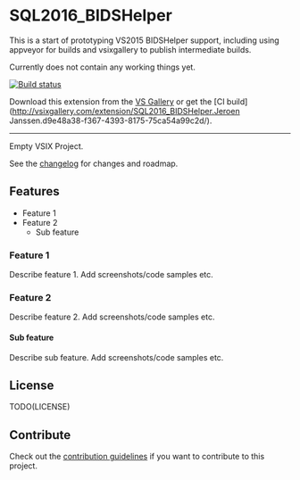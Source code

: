 # SQL2016_BIDSHelper

This is a start of prototyping VS2015 BIDSHelper support,
including using appveyor for builds and vsixgallery to publish intermediate builds.

Currently does not contain any working things yet.


<!-- Replace this badge with your own-->
[![Build status](https://ci.appveyor.com/api/projects/status/hv6uyc059rqbc6fj?svg=true)](https://ci.appveyor.com/project/madskristensen/extensibilitytools)

<!-- Update the VS Gallery link after you upload the VSIX-->
Download this extension from the [VS Gallery](https://visualstudiogallery.msdn.microsoft.com/[GuidFromGallery])
or get the [CI build](http://vsixgallery.com/extension/SQL2016_BIDSHelper.Jeroen Janssen.d9e48a38-f367-4393-8175-75ca54a99c2d/).

---------------------------------------

Empty VSIX Project.

See the [changelog](CHANGELOG.MD) for changes and roadmap.

## Features

- Feature 1
- Feature 2
  - Sub feature

### Feature 1
Describe feature 1. Add screenshots/code samples etc.

### Feature 2
Describe feature 2. Add screenshots/code samples etc.

#### Sub feature
Describe sub feature. Add screenshots/code samples etc.

## License
TODO(LICENSE)

## Contribute
Check out the [contribution guidelines](CONTRIBUTION.md)
if you want to contribute to this project.